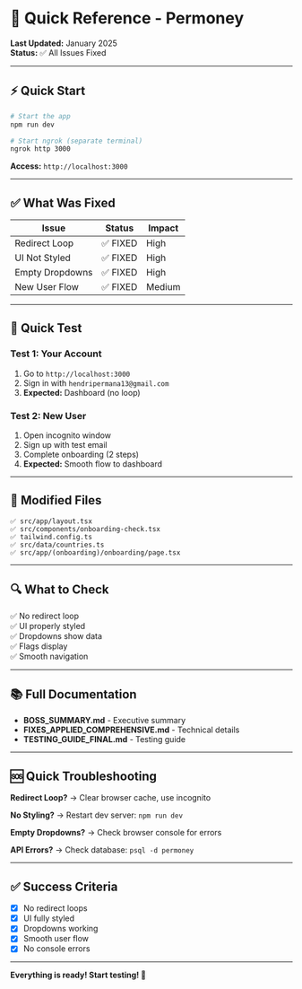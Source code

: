 # 🚀 Quick Reference - Permoney

**Last Updated:** January 2025  
**Status:** ✅ All Issues Fixed

---

## ⚡ Quick Start

```bash
# Start the app
npm run dev

# Start ngrok (separate terminal)
ngrok http 3000
```

**Access:** `http://localhost:3000`

---

## ✅ What Was Fixed

| Issue | Status | Impact |
|-------|--------|--------|
| Redirect Loop | ✅ FIXED | High |
| UI Not Styled | ✅ FIXED | High |
| Empty Dropdowns | ✅ FIXED | High |
| New User Flow | ✅ FIXED | Medium |

---

## 🧪 Quick Test

### Test 1: Your Account
1. Go to `http://localhost:3000`
2. Sign in with `hendripermana13@gmail.com`
3. **Expected:** Dashboard (no loop)

### Test 2: New User
1. Open incognito window
2. Sign up with test email
3. Complete onboarding (2 steps)
4. **Expected:** Smooth flow to dashboard

---

## 📁 Modified Files

```
✅ src/app/layout.tsx
✅ src/components/onboarding-check.tsx
✅ tailwind.config.ts
✅ src/data/countries.ts
✅ src/app/(onboarding)/onboarding/page.tsx
```

---

## 🔍 What to Check

✅ No redirect loop  
✅ UI properly styled  
✅ Dropdowns show data  
✅ Flags display  
✅ Smooth navigation  

---

## 📚 Full Documentation

- **BOSS_SUMMARY.md** - Executive summary
- **FIXES_APPLIED_COMPREHENSIVE.md** - Technical details
- **TESTING_GUIDE_FINAL.md** - Testing guide

---

## 🆘 Quick Troubleshooting

**Redirect Loop?**
→ Clear browser cache, use incognito

**No Styling?**
→ Restart dev server: `npm run dev`

**Empty Dropdowns?**
→ Check browser console for errors

**API Errors?**
→ Check database: `psql -d permoney`

---

## ✅ Success Criteria

- [x] No redirect loops
- [x] UI fully styled
- [x] Dropdowns working
- [x] Smooth user flow
- [x] No console errors

---

**Everything is ready! Start testing! 🎉**
